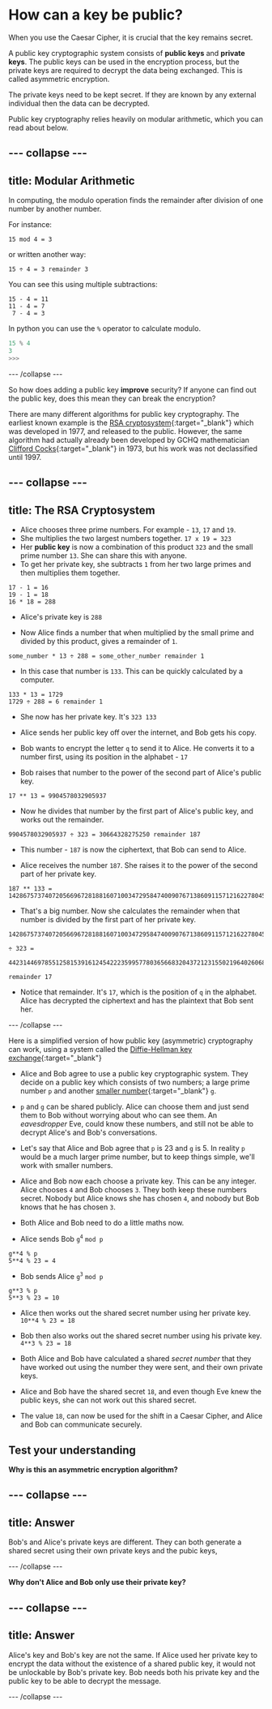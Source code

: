 # How can a key be public?

When you use the Caesar Cipher, it is crucial that the key remains secret.

A public key cryptographic system consists of **public keys** and **private keys**. The public keys can be used in the encryption process, but the private keys are required to decrypt the data being exchanged. This is called asymmetric encryption.

The private keys need to be kept secret. If they are known by any external individual then the data can be decrypted.

Public key cryptography relies heavily on modular arithmetic, which you can read about below.

--- collapse ---
---
title: Modular Arithmetic
---
In computing, the modulo operation finds the remainder after division of one number by another number.

For instance:

```
15 mod 4 = 3
```

or written another way:

```
15 ÷ 4 = 3 remainder 3
```

You can see this using multiple subtractions:

```
15 - 4 = 11
11 - 4 = 7
 7 - 4 = 3
``` 

In python you can use the `%` operator to calculate modulo.

```python
15 % 4
3
>>>
```
--- /collapse ---

So how does adding a public key __improve__ security? If anyone can find out the public key, does this mean they can break the encryption?



There are many different algorithms for public key cryptography. The earliest known example is the [RSA cryptosystem](https://en.wikipedia.org/wiki/RSA_(cryptosystem)){:target="_blank"} which was developed in 1977, and released to the public. However, the same algorithm had actually already been developed by GCHQ mathematician [Clifford Cocks](https://en.wikipedia.org/wiki/Clifford_Cocks){:target="_blank"} in 1973, but his work was not declassified until 1997.

--- collapse ---
---
title: The RSA Cryptosystem
---
- Alice chooses three prime numbers. For example - `13`, `17` and `19`.
- She multiplies the two largest numbers together. `17 x 19 = 323`
- Her **public key** is now a combination of this product `323` and the small prime number `13`. She can share this with anyone.
- To get her private key, she subtracts `1` from her two large primes and then multiplies them together.

```
17 - 1 = 16
19 - 1 = 18
16 * 18 = 288
```

- Alice's private key is `288`

- Now Alice finds a number that when multiplied by the small prime and divided by this product, gives a remainder of `1`.

```
some_number * 13 ÷ 288 = some_other_number remainder 1
```

- In this case that number is `133`. This can be quickly calculated by a computer.

```
133 * 13 = 1729
1729 ÷ 288 = 6 remainder 1
```

- She now has her private key. It's `323 133`

- Alice sends her public key off over the internet, and Bob gets his copy.

- Bob wants to encrypt the letter `q` to send it to Alice. He converts it to a number first, using its position in the alphabet - `17`

- Bob raises that number to the power of the second part of Alice's public key.

```
17 ** 13 = 9904578032905937
```

- Now he divides that number by the first part of Alice's public key, and works out the remainder.

```
9904578032905937 ÷ 323 = 30664328275250 remainder 187
```

- This number - `187` is now the ciphertext, that Bob can send to Alice.

- Alice receives the number `187`. She raises it to the power of the second part of her private key.

```
187 ** 133 = 142867573740720566967281881607100347295847400907671386091157121622780454369129479664615460769905626347535899931271341842520680048730294079130102722601895364310787622375946501020768888839654428347116807175403923673347503784689653101030237682797486439417148026581600192839120518456938618487878401112343947
```

- That's a big number. Now she calculates the remainder when that number is divided by the first part of her private key.

```
142867573740720566967281881607100347295847400907671386091157121622780454369129479664615460769905626347535899931271341842520680048730294079130102722601895364310787622375946501020768888839654428347116807175403923673347503784689653101030237682797486439417148026581600192839120518456938618487878401112343947

÷ 323 = 

442314469785512581539161245422235995778036566832043721231550219640260682060418642693079682615153948474292406207252865372224104020193042907357701452102267201984216551240583474414661674655052564333398394342775448312722776663559110370250126302215824888785001731815323491471101026301914858467798032580608

remainder 17
```

- Notice that remainder. It's `17`, which is the position of `q` in the alphabet. Alice has decrypted the ciphertext and has the plaintext that Bob sent her.

--- /collapse ---

Here is a simplified version of how public key (asymmetric) cryptography can work, using a system called the [Diffie-Hellman key exchange](https://en.wikipedia.org/wiki/Diffie%E2%80%93Hellman_key_exchange){:target="_blank"}

- Alice and Bob agree to use a public key cryptographic system. They decide on a public key which consists of two numbers; a large prime number `p` and another [smaller number](https://en.wikipedia.org/wiki/Primitive_root_modulo_n){:target="_blank"} `g`.

- `p` and `g` can be shared publicly. Alice can choose them and just send them to Bob without worrying about who can see them.  An *eavesdropper* Eve, could know these numbers, and still not be able to decrypt Alice's and Bob's conversations.

- Let's say that Alice and Bob agree that `p` is 23 and `g` is 5. In reality `p` would be a much larger prime number, but to keep things simple, we'll work with smaller numbers.

- Alice and Bob now each choose a private key. This can be any integer. Alice chooses `4` and Bob chooses `3`. They both keep these numbers secret. Nobody but Alice knows she has chosen `4`, and nobody but Bob knows that he has chosen `3`.

- Both Alice and Bob need to do a little maths now.

- Alice sends Bob `g`<sup>`4`</sup> `mod p`

```
g**4 % p
5**4 % 23 = 4
```

- Bob sends Alice `g`<sup>`3`</sup> `mod p`

```
g**3 % p
5**3 % 23 = 10
```

- Alice then works out the shared secret number using her private key. `10**4 % 23 = 18`

- Bob then also works out the shared secret number using his private key. `4**3 % 23 = 18`

- Both Alice and Bob have calculated a shared *secret number* that they have worked out using the number they were sent, and their own private keys.

- Alice and Bob have the shared secret `18`, and even though Eve knew the public keys, she can not work out this shared secret.

- The value `18`, can now be used for the shift in a Caesar Cipher, and Alice and Bob can communicate securely.

## Test your understanding

**Why is this an asymmetric encryption algorithm?**

--- collapse ---
---
title: Answer
---

Bob's and Alice's private keys are different. They can both generate a shared secret using their own private keys and the pubic keys,

--- /collapse ---


**Why don't Alice and Bob only use their private key?**

--- collapse ---
---
title: Answer
---

Alice's key and Bob's key are not the same. If Alice used her private key to encrypt the data without the existence of a shared public key, it would not be unlockable by Bob's private key. Bob needs both his private key and the public key to be able to decrypt the message.

--- /collapse ---
